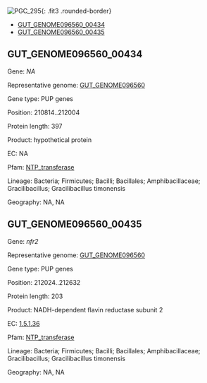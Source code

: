 ![PGC_295](../static/images/Clusters_figure/PGC_295.jpg){: .fit3 .rounded-border}

<ul id="myTab" class="nav nav-tabs">
  <li class="active">
        <a href="#tab1" data-toggle="tab">GUT_GENOME096560_00434</a>
  </li>
<li><a href="#tab2" data-toggle="tab">GUT_GENOME096560_00435</a></li>
</ul>

<div id="myTabContent" class="tab-content">
  <div class="tab-pane fade in active" id="tab1">

<h2 id="GUT_GENOME096560_00434">GUT_GENOME096560_00434</h2>
<p>Gene: <em>NA</em>
<p>Representative genome: <a href="https://www.ebi.ac.uk/metagenomics/genomes/MGYG-HGUT-01549">GUT_GENOME096560</a></p>
<p>Gene type: PUP genes</p>
<p>Position: 210814..212004</p>
<p>Protein length: 397</p>
<p>Product: hypothetical protein</p>
<p>EC: NA</p>
<p>Pfam: <a href="http://pfam.xfam.org/family/NTP_transferase">NTP_transferase</a></p>

<p>Lineage: Bacteria; Firmicutes; Bacilli; Bacillales; Amphibacillaceae; Gracilibacillus; Gracilibacillus timonensis</p>
<p>Geography: NA, NA</p>
  </div>

  <div class="tab-pane fade" id="tab2">

<h2 id="GUT_GENOME096560_00435">GUT_GENOME096560_00435</h2>
<p>Gene: <em>nfr2</em></p>
<p>Representative genome: <a href="https://www.ebi.ac.uk/metagenomics/genomes/MGYG-HGUT-01549">GUT_GENOME096560</a></p>
<p>Gene type: PUP genes</p>
<p>Position: 212024..212632</p>
<p>Protein length: 203</p>
<p>Product: NADH-dependent flavin reductase subunit 2</p>
<p>EC: <a href="https://www.brenda-enzymes.org/enzyme.php?ecno=1.5.1.36">1.5.1.36</a></p>
<p>Pfam: <a href="http://pfam.xfam.org/family/NTP_transferase">NTP_transferase</a></p>

<p>Lineage: Bacteria; Firmicutes; Bacilli; Bacillales; Amphibacillaceae; Gracilibacillus; Gracilibacillus timonensis</p>
<p>Geography: NA, NA</p>

  </div>
</div>
